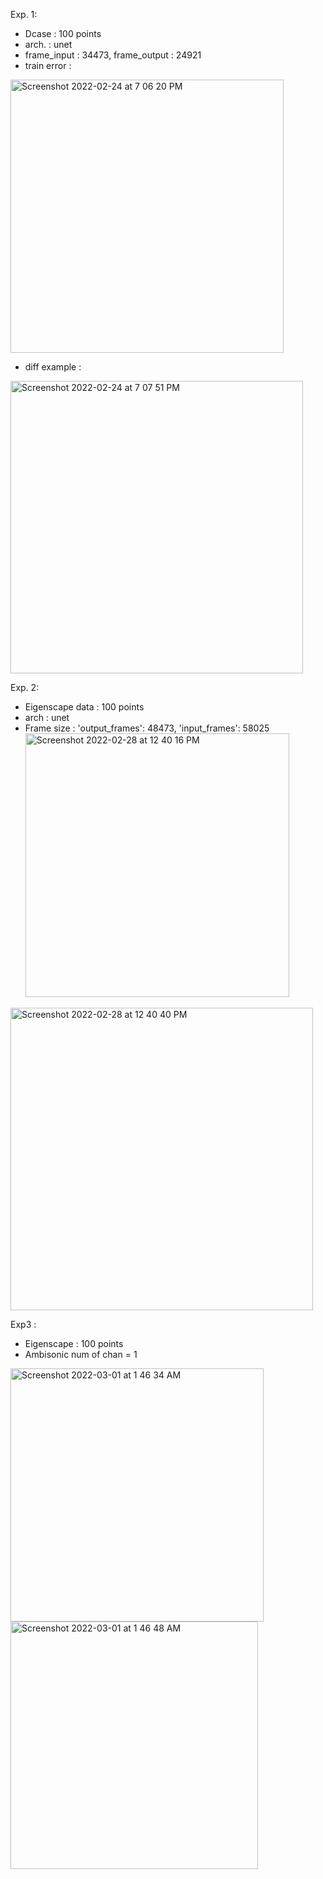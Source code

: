 
Exp. 1:
- Dcase : 100 points
- arch. : unet 
- frame_input : 34473, frame_output : 24921
- train error :
<img width="437" alt="Screenshot 2022-02-24 at 7 06 20 PM" src="https://user-images.githubusercontent.com/31805612/155628353-55e770e5-8c95-407a-b749-b507625cd134.png">

- diff example :
 <img width="468" alt="Screenshot 2022-02-24 at 7 07 51 PM" src="https://user-images.githubusercontent.com/31805612/155628389-52198425-b211-43de-b9d6-feb7623b0cf7.png">

Exp. 2:
- Eigenscape data : 100 points
- arch : unet
- Frame size : 'output_frames': 48473, 'input_frames': 58025\
  <img width="422" alt="Screenshot 2022-02-28 at 12 40 16 PM" src="https://user-images.githubusercontent.com/31805612/156076192-669618bb-13e5-4ccb-93bf-bffdcc4dcae0.png">
 <img width="484" alt="Screenshot 2022-02-28 at 12 40 40 PM" src="https://user-images.githubusercontent.com/31805612/156076210-90e0bb00-bc38-441e-bd3a-f0d8fd417f89.png">

Exp3 :
- Eigenscape : 100 points
- Ambisonic num of chan = 1
<img width="405" alt="Screenshot 2022-03-01 at 1 46 34 AM" src="https://user-images.githubusercontent.com/31805612/156119267-13b87474-5242-4efb-9dbc-d148cb4f162d.png">
<img width="396" alt="Screenshot 2022-03-01 at 1 46 48 AM" src="https://user-images.githubusercontent.com/31805612/156119360-52cff7ad-724a-48ac-ba08-b84b6f43bc2e.png">

